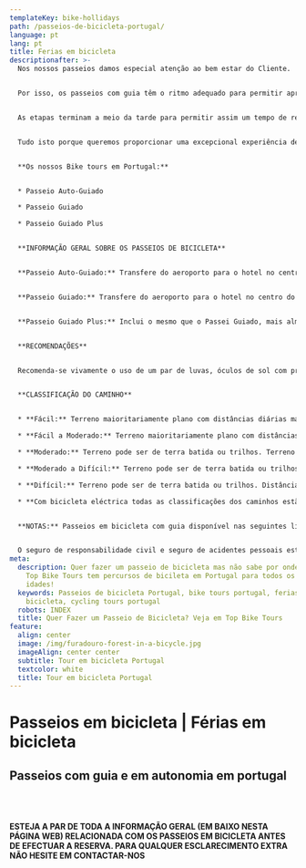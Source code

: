```yaml
---
templateKey: bike-hollidays
path: /passeios-de-bicicleta-portugal/
language: pt
lang: pt
title: Ferias em bicicleta
descriptionafter: >-
  Nos nossos passeios damos especial atenção ao bem estar do Cliente.


  Por isso, os passeios com guia têm o ritmo adequado para permitir apreciar as paisagens e o modo de vida das gentes portuguesas.


  As etapas terminam a meio da tarde para permitir assim um tempo de relaxamento antes do jantar gastronómico onde tentamos sempre criar experiências com sabores regionais.


  Tudo isto porque queremos proporcionar uma excepcional experiência de aventura com sabor a pouco.


  **Os nossos Bike tours em Portugal:**


  * Passeio Auto-Guiado

  * Passeio Guiado

  * Passeio Guiado Plus


  **INFORMAÇÃO GERAL SOBRE OS PASSEIOS DE BICICLETA**


  **Passeio Auto-Guiado:** Transfere do aeroporto para o hotel no centro do Porto ou de Lisboa é garantido. Todos os hotéis são por nós reservados. Tudo o que necessita fazer será o check-in durante a entrada em cada hotel. O passeio de bicicleta é realizado com o auxílio de um GPS e toda a sua bagagem será transferida pela empresa entre hotéis, o que significa que levará consigo aquilo que achar necessário. Apesar de não ser compulsório, saber o mínimo de mecânica de uma bicicleta facilitará o seu passeio. Transfere do destino de volta para o Porto ou Lisboa é também garantido.


  **Passeio Guiado:** Transfere do aeroporto para o hotel no centro do Porto ou de Lisboa é garantido. O passeio de bicicleta é realizado com o auxílio de um Guia e de um veículo de apoio. Ambos estarão encarregues de garantir que tudo correrá da melhor forma. O guia e o veículo de apoio irão providenciar aquilo que for necessário, assim como água e snacks, assistência mecânica e transporte na eventualidade de desistência. Almoços e jantares são organizados pelos guias. Transfere do destino de volta para o Porto ou Lisboa é também garantido.


  **Passeio Guiado Plus:** Inclui o mesmo que o Passei Guiado, mais almoços e jantares diários de pratos típicos das regiões.


  **RECOMENDAÇÕES**


  Recomenda-se vivamente o uso de um par de luvas, óculos de sol com protecção UV e roupa de ciclismo, incluindo calções ou calças com almofada, em licra ou em jersey e um corta vento impermeável. A sola do calçado deve ser dura para pedalar confortavelmente, preferencialmente específicos de ciclismo de montanha.


  **CLASSIFICAÇÃO DO CAMINHO**


  * **Fácil:** Terreno maioritariamente plano com distâncias diárias máximas de 50Km. Nível inexperiente.

  * **Fácil a Moderado:** Terreno maioritariamente plano com distâncias diárias entre 50Km a 75Km. Pequenas subidas representando no máximo 30% do percurso. Para um nível inexperiente com alguma preparação física.

  * **Moderado:** Terreno pode ser de terra batida ou trilhos. Terreno maioritariamente plano com distâncias diárias entre 50Km a 75Km, com algumas subidas representado no máximo 40% do percurso. Para ciclistas com preparação física.

  * **Moderado a Difícil:** Terreno pode ser de terra batida ou trilhos. Distâncias diárias entre 50Km a 75Km, com subidas moderadas representado no máximo 60% do percurso. Para ciclistas com preparação física e que procuram um desafio.

  * **Difícil:** Terreno pode ser de terra batida ou trilhos. Distâncias diárias entre 50Km a 100Km, com subidas moderadas representado no máximo 60% do percurso. Para ciclistas experientes.

  * **Com bicicleta eléctrica todas as classificações dos caminhos estão sujeitas a revisão, e serão maioritariamente fáceis para a maioria dos ciclistas.**


  **NOTAS:** Passeios em bicicleta com guia disponível nas seguintes línguas: Português, Espanhol e Inglês. Top Biketours Portugal, Unipessoal Lda está registada no Turismo de Portugal com o número RNAAT 7/2014.


  O seguro de responsabilidade civil e seguro de acidentes pessoais estão incluídos apenas em passeios guiados de bicicleta.
meta:
  description: Quer fazer um passeio de bicicleta mas não sabe por onde começar? A
    Top Bike Tours tem percursos de bicileta em Portugal para todos os gostos e
    idades!
  keywords: Passeios de bicicleta Portugal, bike tours portugal, ferias em
    bicicleta, cycling tours portugal
  robots: INDEX
  title: Quer Fazer um Passeio de Bicicleta? Veja em Top Bike Tours
feature:
  align: center
  image: /img/furadouro-forest-in-a-bicycle.jpg
  imageAlign: center center
  subtitle: Tour em bicicleta Portugal
  textcolor: white
  title: Tour em bicicleta Portugal
---
```

# Passeios em bicicleta | Férias em bicicleta

## Passeios com guia e em autonomia em portugal

\
\
\
**ESTEJA A PAR DE TODA A INFORMAÇÃO GERAL (EM BAIXO NESTA PÁGINA WEB) RELACIONADA COM OS PASSEIOS EM BICICLETA ANTES DE EFECTUAR A RESERVA. PARA QUALQUER ESCLARECIMENTO EXTRA NÃO HESITE EM CONTACTAR-NOS**
